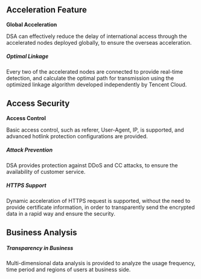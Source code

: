 ## Acceleration Feature

**Global Acceleration**

DSA can effectively reduce the delay of international access through the accelerated nodes deployed globally, to ensure the overseas acceleration.

##### Optimal Linkage

Every two of the accelerated nodes are connected to provide real-time detection, and calculate the optimal path for transmission using the optimized linkage algorithm developed independently by Tencent Cloud.



## Access Security

**Access Control**

Basic access control, such as referer, User-Agent, IP, is supported, and advanced hotlink protection configurations are provided.

##### Attack Prevention

DSA provides protection against DDoS and CC attacks, to ensure the availability of customer service.

##### HTTPS Support

Dynamic acceleration of HTTPS request is supported, without the need to provide certificate information, in order to transparently send the encrypted data in a rapid way and ensure the security.



## Business Analysis

##### Transparency in Business

Multi-dimensional data analysis is provided to analyze the usage frequency, time period and regions of users at business side.



